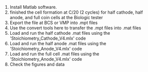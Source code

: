 1. Install Matlab software. 
2. finished the cell formation at C/20 (2 cycles) for half cathode, half anode, and full coin cells at the Biologic tester
3. Export the file at BCS or VMP into .mpt files
4. Use the convert tools here to transfer the .mpt files into .mat files
5. Load and run the half cathode .mat files using the 'Stoichiometry_Cathode_V4.mlx' code
6. Load and run the half anode .mat files using the 'Stoichiometry_Anode_V4.mlx' code   
7. Load and run the full cell .mat files using the 'Stoichiometry_Anode_V4.mlx' code
8. Check the figures and data 
